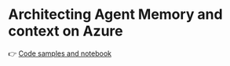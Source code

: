 # Architecting Agent Memory and context on Azure

👉 [Code samples and notebook](https://github.com/PrateekKumarSingh/AzureCosmosDB)